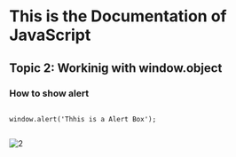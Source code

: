 # This is the Documentation of JavaScript
## Topic 2: Workinig with window.object
### How to show alert

~~~

window.alert('Thhis is a Alert Box');


~~~
![2](https://user-images.githubusercontent.com/95132254/143727858-9a492af6-8a47-4b71-8863-734ecfed87ec.jpg)
